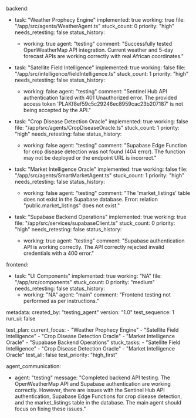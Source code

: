 backend:
  - task: "Weather Prophecy Engine"
    implemented: true
    working: true
    file: "/app/src/agents/WeatherAgent.ts"
    stuck_count: 0
    priority: "high"
    needs_retesting: false
    status_history:
      - working: true
        agent: "testing"
        comment: "Successfully tested OpenWeatherMap API integration. Current weather and 5-day forecast APIs are working correctly with real African coordinates."

  - task: "Satellite Field Intelligence"
    implemented: true
    working: false
    file: "/app/src/intelligence/fieldIntelligence.ts"
    stuck_count: 1
    priority: "high"
    needs_retesting: false
    status_history:
      - working: false
        agent: "testing"
        comment: "Sentinel Hub API authentication failed with 401 Unauthorized error. The provided access token 'PLAKf8ef59c5c29246ec8959cac23b207187' is not being accepted by the API."

  - task: "Crop Disease Detection Oracle"
    implemented: true
    working: false
    file: "/app/src/agents/CropDiseaseOracle.ts"
    stuck_count: 1
    priority: "high"
    needs_retesting: false
    status_history:
      - working: false
        agent: "testing"
        comment: "Supabase Edge Function for crop disease detection was not found (404 error). The function may not be deployed or the endpoint URL is incorrect."

  - task: "Market Intelligence Oracle"
    implemented: true
    working: false
    file: "/app/src/agents/SmartMarketAgent.ts"
    stuck_count: 1
    priority: "high"
    needs_retesting: false
    status_history:
      - working: false
        agent: "testing"
        comment: "The 'market_listings' table does not exist in the Supabase database. Error: relation \"public.market_listings\" does not exist."

  - task: "Supabase Backend Operations"
    implemented: true
    working: true
    file: "/app/src/services/supabaseClient.ts"
    stuck_count: 0
    priority: "high"
    needs_retesting: false
    status_history:
      - working: true
        agent: "testing"
        comment: "Supabase authentication API is working correctly. The API correctly rejected invalid credentials with a 400 error."

frontend:
  - task: "UI Components"
    implemented: true
    working: "NA"
    file: "/app/src/components"
    stuck_count: 0
    priority: "medium"
    needs_retesting: false
    status_history:
      - working: "NA"
        agent: "main"
        comment: "Frontend testing not performed as per instructions."

metadata:
  created_by: "testing_agent"
  version: "1.0"
  test_sequence: 1
  run_ui: false

test_plan:
  current_focus:
    - "Weather Prophecy Engine"
    - "Satellite Field Intelligence"
    - "Crop Disease Detection Oracle"
    - "Market Intelligence Oracle"
    - "Supabase Backend Operations"
  stuck_tasks:
    - "Satellite Field Intelligence"
    - "Crop Disease Detection Oracle"
    - "Market Intelligence Oracle"
  test_all: false
  test_priority: "high_first"

agent_communication:
  - agent: "testing"
    message: "Completed backend API testing. The OpenWeatherMap API and Supabase authentication are working correctly. However, there are issues with the Sentinel Hub API authentication, Supabase Edge Functions for crop disease detection, and the market_listings table in the database. The main agent should focus on fixing these issues."